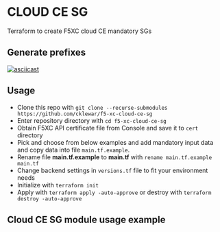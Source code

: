 # CLOUD CE SG

Terraform to create F5XC cloud CE mandatory SGs

##  Generate prefixes

[![asciicast](https://asciinema.org/a/pxDHGv3BOkdR2jFC2Gyh7C729.svg)](https://asciinema.org/a/pxDHGv3BOkdR2jFC2Gyh7C729)

## Usage

- Clone this repo with `git clone --recurse-submodules https://github.com/cklewar/f5-xc-cloud-ce-sg`
- Enter repository directory with `cd f5-xc-cloud-ce-sg`
- Obtain F5XC API certificate file from Console and save it to `cert` directory
- Pick and choose from below examples and add mandatory input data and copy data into file `main.tf.example`.
- Rename file __main.tf.example__ to __main.tf__ with `rename main.tf.example main.tf`
- Change backend settings in `versions.tf` file to fit your environment needs
- Initialize with `terraform init`
- Apply with `terraform apply -auto-approve` or destroy with `terraform destroy -auto-approve`




## Cloud CE SG module usage example
  
````hcl
````